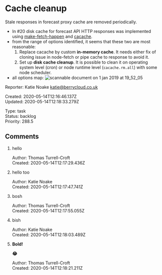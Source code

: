 # Cache cleanup

Stale responses in forecast proxy cache are removed periodically.

- In #20 disk cache for forecast API HTTP responses was implemented using [make-fetch-happen](https://github.com/zkat/make-fetch-happen) and [cacache](https://github.com/zkat/cacache).
- from the range of options identified, it seems that these two are most reasonable:
  1. Replace cacache by custom **in-memory cache**. It needs either fix of cloning issue in node-fetch or pipe cache to response to avoid it.
  2. Set up **disk cache cleanup**. It is possible to clean it on operating system level (cron) or node runtime level (`cacache.rm.all`) with some node scheduler.
- all options map:
  ![scannable document on 1 jan 2019 at 19_52_05](https://user-images.githubusercontent.com/492608/50575395-17491d80-0dff-11e9-8674-a93a1d8e23d1.PNG)

Reporter: Katie Noake <katie@berrycloud.co.uk>  

Created: 2020-05-14T12:16:46.137Z  
Updated: 2020-05-14T12:18:33.279Z

Type: task  
Status: backlog  
Priority: 288.5

## Comments
1.  hello

    Author: Thomas Turrell-Croft  
    Created: 2020-05-14T12:17:29.436Z  

2.  hello too

    

    Author: Katie Noake  
    Created: 2020-05-14T12:17:47.741Z  

3.  bosh

    Author: Thomas Turrell-Croft  
    Created: 2020-05-14T12:17:55.055Z  

4.  bish

    

    Author: Katie Noake  
    Created: 2020-05-14T12:18:03.489Z  

5.  **Bold!**

    **😂**

    Author: Thomas Turrell-Croft  
    Created: 2020-05-14T12:18:21.211Z  
